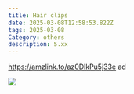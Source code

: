 ```yaml
---
title: Hair clips
date: 2025-03-08T12:58:53.822Z
tags: 2025-03-08
Category: others
description: 5.xx
---
```

<!--StartFragment-->

https://amzlink.to/az0DlkPu5j33e ad

<!--StartFragment-->

![](https://m.media-amazon.com/images/I/716lgkunCEL._SL1500_.jpg)

<!--EndFragment-->